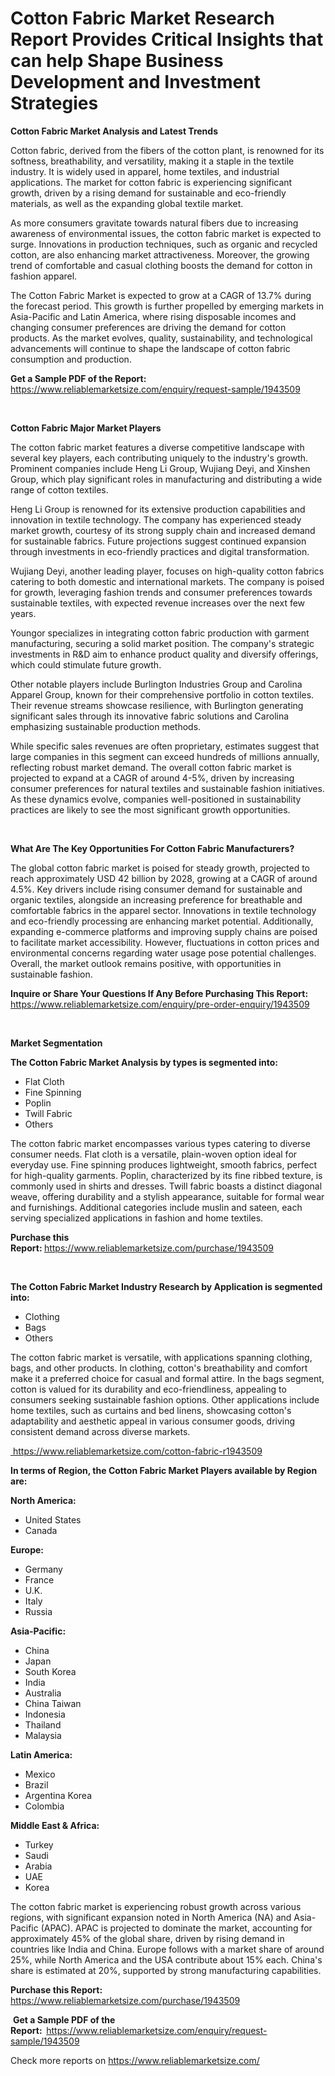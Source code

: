 <p><h1>Cotton Fabric Market Research Report Provides Critical Insights that can help Shape Business Development and Investment Strategies</h1></p><p><strong>Cotton Fabric Market Analysis and Latest Trends</strong></p>
<p><p>Cotton fabric, derived from the fibers of the cotton plant, is renowned for its softness, breathability, and versatility, making it a staple in the textile industry. It is widely used in apparel, home textiles, and industrial applications. The market for cotton fabric is experiencing significant growth, driven by a rising demand for sustainable and eco-friendly materials, as well as the expanding global textile market.</p><p>As more consumers gravitate towards natural fibers due to increasing awareness of environmental issues, the cotton fabric market is expected to surge. Innovations in production techniques, such as organic and recycled cotton, are also enhancing market attractiveness. Moreover, the growing trend of comfortable and casual clothing boosts the demand for cotton in fashion apparel.</p><p>The Cotton Fabric Market is expected to grow at a CAGR of 13.7% during the forecast period. This growth is further propelled by emerging markets in Asia-Pacific and Latin America, where rising disposable incomes and changing consumer preferences are driving the demand for cotton products. As the market evolves, quality, sustainability, and technological advancements will continue to shape the landscape of cotton fabric consumption and production.</p></p>
<p><strong>Get a Sample PDF of the Report:&nbsp;</strong> <a href="https://www.reliablemarketsize.com/enquiry/request-sample/1943509?utm_campaign=3504&utm_medium=2&utm_source=Github&utm_content=ia&utm_term=01042025&utm_id=cotton-fabric">https://www.reliablemarketsize.com/enquiry/request-sample/1943509</a></p>
<p>&nbsp;</p>
<p><strong>Cotton Fabric Major Market Players</strong></p>
<p><p>The cotton fabric market features a diverse competitive landscape with several key players, each contributing uniquely to the industry's growth. Prominent companies include Heng Li Group, Wujiang Deyi, and Xinshen Group, which play significant roles in manufacturing and distributing a wide range of cotton textiles.</p><p>Heng Li Group is renowned for its extensive production capabilities and innovation in textile technology. The company has experienced steady market growth, courtesy of its strong supply chain and increased demand for sustainable fabrics. Future projections suggest continued expansion through investments in eco-friendly practices and digital transformation.</p><p>Wujiang Deyi, another leading player, focuses on high-quality cotton fabrics catering to both domestic and international markets. The company is poised for growth, leveraging fashion trends and consumer preferences towards sustainable textiles, with expected revenue increases over the next few years.</p><p>Youngor specializes in integrating cotton fabric production with garment manufacturing, securing a solid market position. The company's strategic investments in R&D aim to enhance product quality and diversify offerings, which could stimulate future growth.</p><p>Other notable players include Burlington Industries Group and Carolina Apparel Group, known for their comprehensive portfolio in cotton textiles. Their revenue streams showcase resilience, with Burlington generating significant sales through its innovative fabric solutions and Carolina emphasizing sustainable production methods.</p><p>While specific sales revenues are often proprietary, estimates suggest that large companies in this segment can exceed hundreds of millions annually, reflecting robust market demand. The overall cotton fabric market is projected to expand at a CAGR of around 4-5%, driven by increasing consumer preferences for natural textiles and sustainable fashion initiatives. As these dynamics evolve, companies well-positioned in sustainability practices are likely to see the most significant growth opportunities.</p></p>
<p>&nbsp;</p>
<p><strong>What Are The Key Opportunities For Cotton Fabric Manufacturers?</strong></p>
<p><p>The global cotton fabric market is poised for steady growth, projected to reach approximately USD 42 billion by 2028, growing at a CAGR of around 4.5%. Key drivers include rising consumer demand for sustainable and organic textiles, alongside an increasing preference for breathable and comfortable fabrics in the apparel sector. Innovations in textile technology and eco-friendly processing are enhancing market potential. Additionally, expanding e-commerce platforms and improving supply chains are poised to facilitate market accessibility. However, fluctuations in cotton prices and environmental concerns regarding water usage pose potential challenges. Overall, the market outlook remains positive, with opportunities in sustainable fashion.</p></p>
<p><strong>Inquire or Share Your Questions If Any Before Purchasing This Report:</strong> <a href="https://www.reliablemarketsize.com/enquiry/pre-order-enquiry/1943509?utm_campaign=3504&utm_medium=2&utm_source=Github&utm_content=ia&utm_term=01042025&utm_id=cotton-fabric">https://www.reliablemarketsize.com/enquiry/pre-order-enquiry/1943509</a></p>
<p>&nbsp;</p>
<p><strong>Market Segmentation</strong></p>
<p><strong>The Cotton Fabric Market Analysis by types is segmented into:</strong></p>
<p><ul><li>Flat Cloth</li><li>Fine Spinning</li><li>Poplin</li><li>Twill Fabric</li><li>Others</li></ul></p>
<p><p>The cotton fabric market encompasses various types catering to diverse consumer needs. Flat cloth is a versatile, plain-woven option ideal for everyday use. Fine spinning produces lightweight, smooth fabrics, perfect for high-quality garments. Poplin, characterized by its fine ribbed texture, is commonly used in shirts and dresses. Twill fabric boasts a distinct diagonal weave, offering durability and a stylish appearance, suitable for formal wear and furnishings. Additional categories include muslin and sateen, each serving specialized applications in fashion and home textiles.</p></p>
<p><strong>Purchase this Report:&nbsp;</strong><a href="https://www.reliablemarketsize.com/purchase/1943509?utm_campaign=3504&utm_medium=2&utm_source=Github&utm_content=ia&utm_term=01042025&utm_id=cotton-fabric">https://www.reliablemarketsize.com/purchase/1943509</a></p>
<p>&nbsp;</p>
<p><strong>The Cotton Fabric Market Industry Research by Application is segmented into:</strong></p>
<p><ul><li>Clothing</li><li>Bags</li><li>Others</li></ul></p>
<p><p>The cotton fabric market is versatile, with applications spanning clothing, bags, and other products. In clothing, cotton's breathability and comfort make it a preferred choice for casual and formal attire. In the bags segment, cotton is valued for its durability and eco-friendliness, appealing to consumers seeking sustainable fashion options. Other applications include home textiles, such as curtains and bed linens, showcasing cotton's adaptability and aesthetic appeal in various consumer goods, driving consistent demand across diverse markets.</p></p>
<p><a href="https://www.reliablemarketsize.com/cotton-fabric-r1943509?utm_campaign=3504&utm_medium=2&utm_source=Github&utm_content=ia&utm_term=01042025&utm_id=cotton-fabric">&nbsp;https://www.reliablemarketsize.com/cotton-fabric-r1943509</a></p>
<p><strong>In terms of Region, the Cotton Fabric Market Players available by Region are:</strong></p>
<p>
    <p> <strong> North America: </strong>
        <ul>
            <li>United States</li>
            <li>Canada</li>
        </ul>
        </p> 
    <p> <strong> Europe: </strong>
        <ul>
            <li>Germany</li>
            <li>France</li>
            <li>U.K.</li>
            <li>Italy</li>
            <li>Russia</li>
        </ul>
        </p> 
    <p> <strong> Asia-Pacific: </strong>
        <ul>
            <li>China</li>
            <li>Japan</li>
            <li>South Korea</li>
            <li>India</li>
            <li>Australia</li>
            <li>China Taiwan</li>
            <li>Indonesia</li>
            <li>Thailand</li>
            <li>Malaysia</li>
        </ul>
        </p> 
    <p> <strong> Latin America: </strong>
        <ul>
            <li>Mexico</li>
            <li>Brazil</li>
            <li>Argentina Korea</li>
            <li>Colombia</li>
        </ul>
        </p> 
    <p> <strong> Middle East & Africa: </strong>
        <ul>
            <li>Turkey</li>
            <li>Saudi</li>
            <li>Arabia</li>
            <li>UAE</li>
            <li>Korea</li>
        </ul>
    </p>
    </p>
<p><p>The cotton fabric market is experiencing robust growth across various regions, with significant expansion noted in North America (NA) and Asia-Pacific (APAC). APAC is projected to dominate the market, accounting for approximately 45% of the global share, driven by rising demand in countries like India and China. Europe follows with a market share of around 25%, while North America and the USA contribute about 15% each. China's share is estimated at 20%, supported by strong manufacturing capabilities.</p></p>
<p><strong>Purchase this Report: </strong><a href="https://www.reliablemarketsize.com/purchase/1943509?utm_campaign=3504&utm_medium=2&utm_source=Github&utm_content=ia&utm_term=01042025&utm_id=cotton-fabric">https://www.reliablemarketsize.com/purchase/1943509</a></p>
<p>&nbsp;<strong>Get a Sample PDF of the Report:&nbsp;&nbsp;</strong><a href="https://www.reliablemarketsize.com/enquiry/request-sample/1943509?utm_campaign=3504&utm_medium=2&utm_source=Github&utm_content=ia&utm_term=01042025&utm_id=cotton-fabric">https://www.reliablemarketsize.com/enquiry/request-sample/1943509</a></p>
<p><strong></strong></p>
<p>Check more reports on <a href="https://www.reliablemarketsize.com/?utm_campaign=3504&utm_medium=2&utm_source=Github&utm_content=ia&utm_term=01042025&utm_id=cotton-fabric">https://www.reliablemarketsize.com/</a></p>